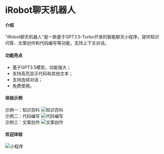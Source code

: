 # iRobot聊天机器人

#### 介绍
"iRobot聊天机器人"是一款基于GPT3.5-Turbo开发的智能聊天小程序，提供知识问答、文案创作和代码编写等功能，支持上下文对话。

#### 功能亮点

- 基于GPT3.5模型，功能强大；
- 支持高亮显示代码和其他文本；
- 支持连续对话；
- 免费使用。



#### 体验示例
示例一：知识百科
![知识百科](example1.jpg)  
示例二：代码编写
![代码编写](example2.jpg)  
示例三：文案创作
![文案创作](example3.jpg)  

#### 欢迎体验
![小程序](code.jpg)
